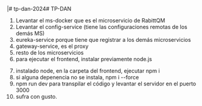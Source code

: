 |# tp-dan-2024# TP-DAN

1. Levantar el ms-docker que es el microservicio de RabittQM
2. Levantar el config-service (tiene las configuraciones remotas de los demás MS)
3. eureka-service porque tiene que registrar a los demás microservicios
4. gateway-service, es el proxy
5. resto de los microservicios
6. para ejecutar el frontend, instalar previamente node.js

7) instalado node, en la carpeta del frontend, ejecutar npm i
8) si alguna depenencia no se instala, npm i --force
9) npm run dev para transpilar el código y levantar el servidor en el puerto 3000
10) sufra con gusto.
